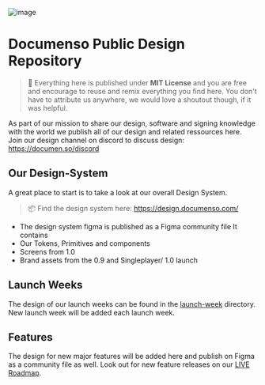 ![image](https://github.com/documenso/design/assets/1309312/1f771460-6a0a-420c-9bfe-9a6019672b5b)


# Documenso Public Design Repository

> 🌱 Everything here is published under **MIT License** and you are free and encourage to reuse and remix everything you find here. You don't have to attribute us anywhere, we would love a shoutout though, if it was helpful.

As part of our mission to share our design, software and signing knowledge with the world we publish all of our design and related ressources here. Join our design channel on discord to discuss design: https://documen.so/discord

## Our Design-System

A great place to start is to take a look at our overall Design System.

> 📦 Find the design system here: https://design.documenso.com/

- The design system figma is published as a Figma community file It contains
- Our Tokens, Primitives and components
- Screens from 1.0
- Brand assets from the 0.9 and Singleplayer/ 1.0 launch

## Launch Weeks

The design of our launch weeks can be found in the [launch-week](/launch-week/) directory. New launch week will be added each launch week.

## Features

The design for new major features will be added here and publish on Figma as a community file as well. Look out for new feature releases on our [LIVE Roadmap](https://documen.so/live).
